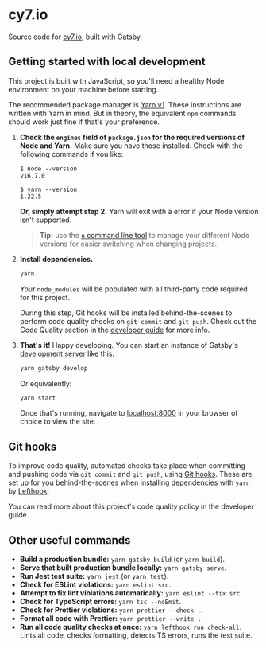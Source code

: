 # cy7.io

Source code for [cy7.io](https://cy7.io), built with Gatsby.

## Getting started with local development

This project is built with JavaScript, so you'll need a healthy Node environment on your machine before starting.

The recommended package manager is [Yarn v1](https://classic.yarnpkg.com/lang/en/). These instructions are written with Yarn in mind. But in theory, the equivalent `npm` commands should work just fine if that's your preference.

1. **Check the `engines` field of `package.json` for the required versions of Node and Yarn.** Make sure you have those installed. Check with the following commands if you like:

   ```
   $ node --version
   v16.7.0

   $ yarn --version
   1.22.5
   ```

   **Or, simply attempt step 2.** Yarn will exit with a error if your Node version isn't supported.

   > **Tip:** use the [`n` command line tool](https://github.com/tj/n) to manage your different Node versions for easier switching when changing projects.

2. **Install dependencies.**

   ```bash
   yarn
   ```

   Your `node_modules` will be populated with all third-party code required for this project.

   During this step, Git hooks will be installed behind-the-scenes to perform code quality checks on `git commit` and `git push`. Check out the Code Quality section in the [developer guide](https://storybook.cy7.io/) for more info.

3. **That's it!** Happy developing. You can start an instance of Gatsby's [development server](https://www.gatsbyjs.com/docs/tutorial/part-1/#run-your-site-locally) like this:

   ```bash
   yarn gatsby develop
   ```

   Or equivalently:

   ```bash
   yarn start
   ```

   Once that's running, navigate to [localhost:8000](http://localhost:8000/) in your browser of choice to view the site.

## Git hooks

To improve code quality, automated checks take place when committing and pushing code via `git commit` and `git push`, using [Git hooks](https://www.atlassian.com/git/tutorials/git-hooks). These are set up for you behind-the-scenes when installing dependencies with `yarn` by [Lefthook](https://github.com/evilmartians/lefthook).

You can read more about this project's code quality policy in the developer guide.

## Other useful commands

- **Build a production bundle:** `yarn gatsby build` (or `yarn build`).
- **Serve that built production bundle locally:** `yarn gatsby serve`.
- **Run Jest test suite:** `yarn jest` (or `yarn test`).
- **Check for ESLint violations:** `yarn eslint src`.
- **Attempt to fix lint violations automatically:** `yarn eslint --fix src`.
- **Check for TypeScript errors:** `yarn tsc --noEmit`.
- **Check for Prettier violations:** `yarn prettier --check .`.
- **Format all code with Prettier:** `yarn prettier --write .`.
- **Run all code quality checks at once:** `yarn lefthook run check-all`. Lints all code, checks formatting, detects TS errors, runs the test suite.
